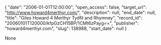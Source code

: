 {
  "date": "2006-01-01T12:00:00", 
  "open_access": false, 
  "target_url": "http://www.howard4merthyr.com/", 
  "description": null, 
  "end_date": null, 
  "title": "Giles Howard 4 Merthyr Tydfil and Rhymney", 
  "record_id": "20060101T120000/kfpGzCH15BP/1CMt6zPayg==", 
  "publisher": "howard4merthyr.com", 
  "slug": 138988, 
  "start_date": null
}

None